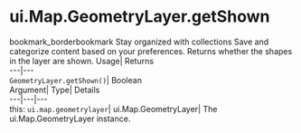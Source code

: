  
#  ui.Map.GeometryLayer.getShown
bookmark_borderbookmark Stay organized with collections  Save and categorize content based on your preferences.
Returns whether the shapes in the layer are shown. 
Usage| Returns  
---|---  
`GeometryLayer.getShown()`| Boolean  
Argument| Type| Details  
---|---|---  
this: `ui.map.geometrylayer`| ui.Map.GeometryLayer| The ui.Map.GeometryLayer instance.  
